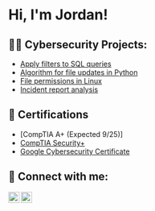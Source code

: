 <h1>Hi, I'm Jordan! </h1>
<h2>👨‍💻 Cybersecurity Projects:</h2>

  - [Apply filters to SQL queries](https://github.com/jordanjones3609/ApplyFiltersSQLQueries)
  - [Algorithm for file updates in Python](https://github.com/jordanjones3609/FileUpdatesAlgorithmPython)
  - [File permissions in Linux](https://github.com/jordanjones3609/LinuxFilePermissions)
  - [Incident report analysis](https://github.com/jordanjones3609/IncidentReportAnalysis)


<h2>📃 Certifications</h2>

- [CompTIA A+ (Expected 9/25)]
- [CompTIA Security+](https://www.credly.com/badges/de90d755-d584-47b1-82fc-8407be8282d6/public_url)
- [Google Cybersecurity Certificate](https://www.credly.com/badges/671b54a0-eb18-48c1-a949-a1458ef16f90/public_url)


<h2> 🤳 Connect with me:</h2>

[<img align="left" alt="JordanJones | LinkedIn" width="22px" src="https://cdn.jsdelivr.net/npm/simple-icons@v3/icons/linkedin.svg" />][linkedin]
[<img align="left" alt="JordanJones | Instagram" width="22px" src="https://cdn.jsdelivr.net/npm/simple-icons@v3/icons/instagram.svg" />][instagram]

[instagram]: https://www.instagram.com/jj1s_9/
[linkedin]: https://linkedin.com/in/jordanjones3609

<!--
**jordanjones3609/jordanjones3609** is a ✨ _special_ ✨ repository because its `README.md` (this file) appears on your GitHub profile.

Here are some ideas to get you started:

- 🔭 I’m currently working on ...
- 🌱 I’m currently learning ...
- 👯 I’m looking to collaborate on ...
- 🤔 I’m looking for help with ...
- 💬 Ask me about ...
- 📫 How to reach me: ...
- 😄 Pronouns: ...
- ⚡ Fun fact: ...
-->
